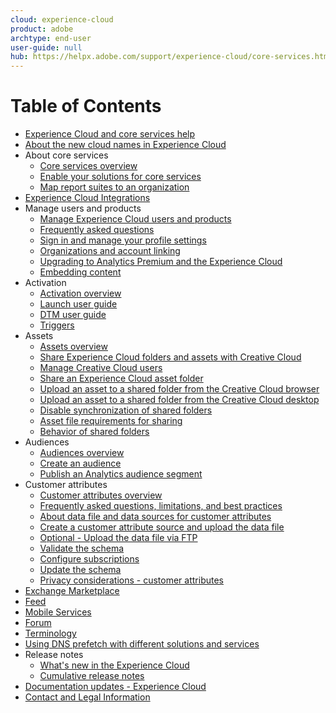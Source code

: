 ```yaml
---
cloud: experience-cloud
product: adobe
archtype: end-user
user-guide: null
hub: https://helpx.adobe.com/support/experience-cloud/core-services.html
---
```


# Table of Contents

+ [Experience Cloud and core services help](experience-cloud.md)
+ [About the new cloud names in Experience Cloud](solutions-core-services.md)
+ About core services
    + [Core services overview](core-services-landing.md)
    + [Enable your solutions for core services](core_services/core_services.md)
    + [Map report suites to an organization](core_services/map-report-suite.md)
+ [Experience Cloud Integrations](marketing-cloud-integrations.md)
+ Manage users and products
    + [Manage Experience Cloud users and products](admin_getting_started/admin_getting_started.md)
    + [Frequently asked questions](admin_getting_started/faq.md)
    + [Sign in and manage your profile settings](admin_getting_started/getting-started-experience-cloud.md)
    + [Organizations and account linking](admin_getting_started/organizations.md)
    + [Upgrading to Analytics Premium and the Experience Cloud](admin_getting_started/upgrade-to-analytics-premium.md)
    + [Embedding content](admin_getting_started/oembed.md)
+ Activation
    + [Activation overview](activation/activation.md)
    + [Launch user guide](https://marketing.adobe.com/resources/help/en_US/experience-cloud/launch/)
    + [DTM user guide](https://marketing.adobe.com/resources/help/en_US/dtm/)
    + [Triggers](activation/triggers.md)
+ Assets
    + [Assets overview](experience-cloud-assets/experience-cloud-assets.md)
    + [Share Experience Cloud folders and assets with Creative Cloud](experience-cloud-assets/creative_cloud.md)
    + [Manage Creative Cloud users](experience-cloud-assets/t_admin_add_cc_user.md)
    + [Share an Experience Cloud asset folder](experience-cloud-assets/t_share_creative_cloud.md)
    + [Upload an asset to a shared folder from the Creative Cloud browser](experience-cloud-assets/t_upload_asset_cc.md)
    + [Upload an asset to a shared folder from the Creative Cloud desktop](experience-cloud-assets/t_cc_asset_upload_thor.md)
    + [Disable synchronization of shared folders](experience-cloud-assets/t_disable_asset_sync.md)
    + [Asset file requirements for sharing](experience-cloud-assets/assets_file_reqs.md)
    + [Behavior of shared folders](experience-cloud-assets/asset_behavior.md)
+ Audiences
    + [Audiences overview](audience_library/audience_library.md)
    + [Create an audience](audience_library/t_audience_create.md)
    + [Publish an Analytics audience segment](audience_library/t_publish_audience_segment.md)
+ Customer attributes
    + [Customer attributes overview](attributes/attributes.md)
    + [Frequently asked questions, limitations, and best practices](attributes/faq-crs.md)
    + [About data file and data sources for customer attributes](attributes/crs_data_file.md)
    + [Create a customer attribute source and upload the data file](attributes/t_crs_usecase.md)
    + [Optional - Upload the data file via FTP](attributes/t_upload_attributes_ftp.md)
    + [Validate the schema](attributes/validate_schema.md)
    + [Configure subscriptions](attributes/subscription.md)
    + [Update the schema](attributes/t_update-schema.md)
    + [Privacy considerations - customer attributes](attributes/privacy_mac.md)
+ [Exchange Marketplace](exchange.md)
+ [Feed](feed.md)
+ [Mobile Services](https://marketing.adobe.com/resources/help/en_US/mobile/)
+ [Forum](https://forums.adobe.com/community/experience-cloud)
+ [Terminology](terms.md)
+ [Using DNS prefetch with different solutions and services](dns-prefetch.md)
+ Release notes
    + [What's new in the Experience Cloud](marketing-cloud-interface/marketing-cloud-interface.md)
    + [Cumulative release notes](marketing-cloud-interface/release_notes.md)
+ [Documentation updates - Experience Cloud](doc_updates.md)
+ [Contact and Legal Information](contact_and_legal.md)
